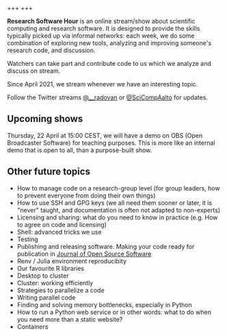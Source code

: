 +++
+++

**Research Software Hour** is an online stream/show about scientific computing and
research software.  It is designed to provide the skills typically picked up
via informal networks: each week, we do some combination of exploring new
tools, analyzing and improving someone's research code, and discussion.

Watchers can take part and contribute code to us which we analyze and discuss
on stream.

Since April 2021, we stream whenever we have an interesting topic.

Follow the Twitter streams
[@\_\_radovan](https://twitter.com/__radovan) or
[@SciCompAalto](https://twitter.com/SciCompAalto) for updates.


## Upcoming shows

Thursday, 22 April at 15:00 CEST, we will have a demo on OBS (Open
Broadcaster Software) for teaching purposes.  This is more like an
internal demo that is open to all, than a purpose-built show.


## Other future topics

* How to manage code on a research-group level (for group leaders, how to prevent everyone from doing their own things)
* How to use SSH and GPG keys (we all need them sooner or later, it is "never" taught, and documentation is often not adapted to non-experts)
* Licensing and sharing: what do you need to know in practice (e.g. How to agree on code and licensing)
* Shell: advanced tricks we use
* Testing
* Publishing and releasing software.  Making your code ready for
  publication in [Journal of Open Source Software](https://joss.theoj.org/)
* Renv / Julia environment reproducibity
* Our favourite R libraries
* Desktop to cluster
* Cluster: working efficiently
* Strategies to parallelize a code
* Writing parallel code
* Finding and solving memory bottlenecks, especially in Python
* How to run a Python web service or in other words: what to do when you need more than a static website?
* Containers

